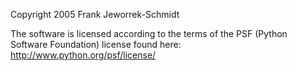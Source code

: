 Copyright 2005 Frank Jeworrek-Schmidt

The software is licensed according to the terms of the PSF (Python Software Foundation) license found here: http://www.python.org/psf/license/